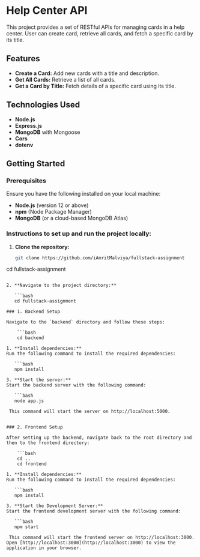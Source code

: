 # Help Center API

This project provides a set of RESTful APIs for managing cards in a help center. User can create card, retrieve all cards, and fetch a specific card by its title.

## Features

- **Create a Card:** Add new cards with a title and description.
- **Get All Cards:** Retrieve a list of all cards.
- **Get a Card by Title:** Fetch details of a specific card using its title.

## Technologies Used

- **Node.js**
- **Express.js**
- **MongoDB** with Mongoose
- **Cors**
- **dotenv**

## Getting Started

### Prerequisites

Ensure you have the following installed on your local machine:

- **Node.js** (version 12 or above)
- **npm** (Node Package Manager)
- **MongoDB** (or a cloud-based MongoDB Atlas)

### Instructions to set up and run the project locally:

1. **Clone the repository:**

   ```bash
   git clone https://github.com/iAmritMalviya/fullstack-assignment
cd fullstack-assignment
```

2. **Navigate to the project directory:**

   ```bash
   cd fullstack-assignment

### 1. Backend Setup

Navigate to the `backend` directory and follow these steps:

    ```bash
    cd backend

1. **Install dependencies:**
Run the following command to install the required dependencies:

   ```bash
   npm install

3. **Start the server:**
Start the backend server with the following command:

   ```bash
   node app.js

 This command will start the server on http://localhost:5000.


### 2. Frontend Setup

After setting up the backend, navigate back to the root directory and then to the frontend directory:

    ```bash
    cd ..
    cd frontend

1. **Install dependencies:**
Run the following command to install the required dependencies:

   ```bash
   npm install

3. **Start the Development Server:**
Start the frontend development server with the following command:

   ```bash
   npm start

 This command will start the frontend server on http://localhost:3000.
Open [http://localhost:3000](http://localhost:3000) to view the application in your browser.
